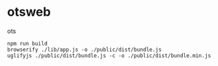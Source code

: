 # otsweb
ots

```shell
npm run build
browserify ./lib/app.js -o ./public/dist/bundle.js
uglifyjs ./public/dist/bundle.js -c -o ./public/dist/bundle.min.js
```